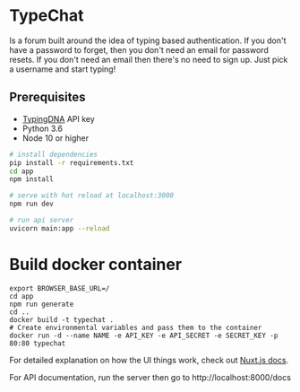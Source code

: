 # TypeChat
Is a forum built around the idea of typing based authentication. 
If you don't have a password to forget, then you don't need an email for password resets. 
If you don't need an email then there's no need to sign up. Just pick a username and start typing!

## Prerequisites
* [TypingDNA](https://www.typingdna.com/)  API key
* Python 3.6
* Node 10 or higher

```bash
# install dependencies
pip install -r requirements.txt
cd app
npm install

# serve with hot reload at localhost:3000
npm run dev

# run api server
uvicorn main:app --reload
```

# Build docker container
```
export BROWSER_BASE_URL=/
cd app
npm run generate
cd ..
docker build -t typechat .
# Create environmental variables and pass them to the container
docker run -d --name NAME -e API_KEY -e API_SECRET -e SECRET_KEY -p 80:80 typechat
```

For detailed explanation on how the UI things work, check out [Nuxt.js docs](https://nuxtjs.org).

For API documentation, run the server then go to http://localhost:8000/docs